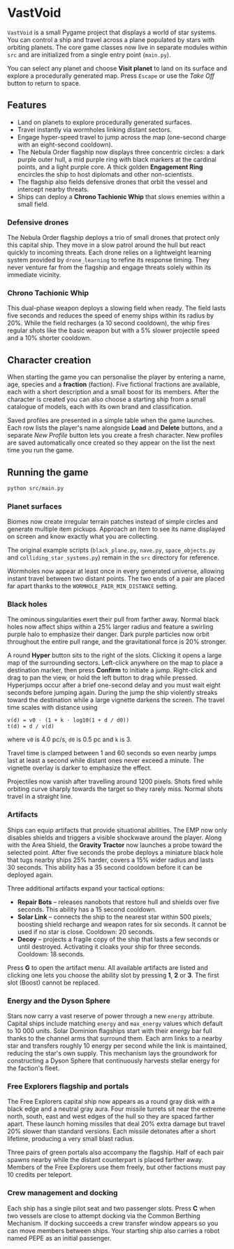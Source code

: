 # VastVoid

`VastVoid` is a small Pygame project that displays a world of star systems.
You can control a ship and travel across a plane populated by stars with
orbiting planets.
The core game classes now live in separate modules within `src` and are
initialized from a single entry point (`main.py`).

You can select any planet and choose **Visit planet** to land on its surface
and explore a procedurally generated map. Press `Escape` or use the *Take Off*
button to return to space.

## Features

* Land on planets to explore procedurally generated surfaces.
* Travel instantly via wormholes linking distant sectors.
* Engage hyper-speed travel to jump across the map
  (one-second charge with an eight-second cooldown).
* The Nebula Order flagship now displays three concentric circles: a dark
  purple outer hull, a mid purple ring with black markers at the cardinal
  points, and a light purple core. A thick golden **Engagement Ring** encircles
  the ship to host diplomats and other non-scientists.
* The flagship also fields defensive drones that orbit the vessel and intercept
  nearby threats.
* Ships can deploy a **Chrono Tachionic Whip** that slows enemies within a small field.

### Defensive drones
The Nebula Order flagship deploys a trio of small drones that protect only this
capital ship. They move in a slow patrol around the hull but react quickly to
incoming threats. Each drone relies on a lightweight learning
system provided by `drone_learning` to refine its response timing. They never
venture far from the flagship and engage threats solely within its immediate
vicinity.

### Chrono Tachionic Whip
This dual-phase weapon deploys a slowing field when ready. The field lasts five
seconds and reduces the speed of enemy ships within its radius by 20%.
While the field recharges (a 10&nbsp;second cooldown), the whip fires regular
shots like the basic weapon but with a 5% slower projectile speed and a 10%
shorter cooldown.

## Character creation

When starting the game you can personalise the player by entering a name,
age, species and a **fraction** (faction). Five fictional fractions are
available, each with a short description and a small boost for its members.
After the character is created you can also choose a starting ship from a
small catalogue of models, each with its own brand and classification.

Saved profiles are presented in a simple table when the game launches.
Each row lists the player's name alongside **Load** and **Delete** buttons,
and a separate *New Profile* button lets you create a fresh character.
New profiles are saved automatically once created so they appear on the list
the next time you run the game.

## Running the game

```bash
python src/main.py
```

### Planet surfaces

Biomes now create irregular terrain patches instead of simple circles and
generate multiple item pickups. Approach an item to see its name displayed on
screen and know exactly what you are collecting.

The original example scripts (`black_plane.py`, `nave.py`, `space_objects.py`
and `colliding_star_systems.py`) remain in the `src` directory for reference.

Wormholes now appear at least once in every generated universe, allowing
instant travel between two distant points. The two ends of a pair are
placed far apart thanks to the `WORMHOLE_PAIR_MIN_DISTANCE` setting.

### Black holes
The ominous singularities exert their pull from farther away. Normal black
holes now affect ships within a 25% larger radius and feature a swirling
purple halo to emphasize their danger. Dark purple particles now orbit
throughout the entire pull range, and the gravitational force is 20% stronger.


A round **Hyper** button sits to the right of the slots. Clicking it opens a
large map of the surrounding sectors. Left-click anywhere on the map to place a
destination marker, then press **Confirm** to initiate a jump. Right-click and
drag to pan the view, or hold the left button to drag while pressed. Hyperjumps occur after a brief one-second delay and you must wait eight seconds before jumping again.
During the jump the ship violently streaks toward the destination while a large vignette darkens the screen. The travel time scales with distance using

```
v(d) = v0 · (1 + k · log10(1 + d / d0))
t(d) = d / v(d)
```

where `v0` is 4.0 pc/s, `d0` is 0.5 pc and `k` is 3.

Travel time is clamped between 1 and 60 seconds so even nearby jumps last at
least a second while distant ones never exceed a minute. The vignette overlay is
darker to emphasize the effect.

Projectiles now vanish after travelling around 1200 pixels. Shots fired while
orbiting curve sharply towards the target so they rarely miss. Normal shots
travel in a straight line.

### Artifacts
Ships can equip artifacts that provide situational abilities. The EMP now only
disables shields and triggers a visible shockwave around the player.
Along with the Area Shield, the **Gravity Tractor** now launches a probe toward
the selected point. After five seconds the probe deploys a miniature black hole
that tugs nearby ships 25% harder, covers a 15% wider radius and lasts
30&nbsp;seconds. This ability has a 35&nbsp;second cooldown before it can be
deployed again.

Three additional artifacts expand your tactical options:

* **Repair Bots** – releases nanobots that restore hull and shields over five
  seconds. This ability has a 15&nbsp;second cooldown.
* **Solar Link** – connects the ship to the nearest star within 500 pixels,
  boosting shield recharge and weapon rates for six seconds. It cannot be used
  if no star is close. Cooldown: 20&nbsp;seconds.
* **Decoy** – projects a fragile copy of the ship that lasts a few seconds or
  until destroyed. Activating it cloaks your ship for three seconds. Cooldown:
  18&nbsp;seconds.

Press **G** to open the artifact menu. All available artifacts are listed and
clicking one lets you choose the ability slot by pressing **1**, **2** or **3**.
The first slot (Boost) cannot be replaced.

### Energy and the Dyson Sphere

Stars now carry a vast reserve of power through a new `energy` attribute.
Capital ships include matching `energy` and `max_energy` values which default
to 10&nbsp;000 units. Solar Dominion flagships start with their energy bar full
thanks to the channel arms that surround them. Each arm links to a nearby star
and transfers roughly 10 energy per second while the link is maintained,
reducing the star's own supply. This mechanism lays the groundwork for
constructing a Dyson Sphere that continuously harvests stellar energy for the
faction's fleet.

### Free Explorers flagship and portals

The Free Explorers capital ship now appears as a round gray disk with a black
edge and a neutral gray aura. Four missile turrets sit near the extreme north,
south, east and west edges of the hull so they are spaced farther apart. These
launch homing missiles that deal 20% extra damage but travel 20%
slower than standard versions. Each missile detonates after a short lifetime,
producing a very small blast radius.

Three pairs of green portals also accompany the flagship. Half of each pair
spawns nearby while the distant counterpart is placed farther away. Members of
the Free Explorers use them freely, but other factions must pay 10 credits per
teleport.

### Crew management and docking

Each ship has a single pilot seat and two passenger slots. Press **C** when two vessels are close to attempt docking via the Common Berthing Mechanism. If docking succeeds a crew transfer window appears so you can move members between ships. Your starting ship also carries a robot named PEPE as an initial passenger.
